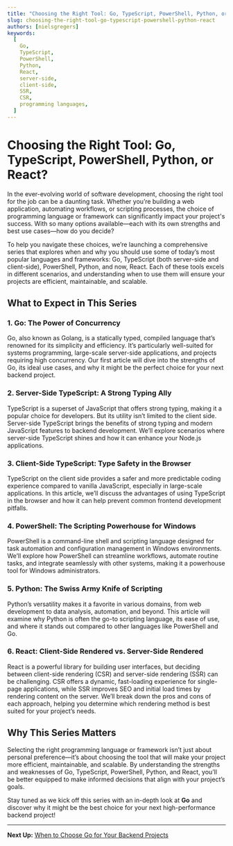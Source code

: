 ```yaml
---
title: "Choosing the Right Tool: Go, TypeScript, PowerShell, Python, or React?"
slug: choosing-the-right-tool-go-typescript-powershell-python-react
authors: [nielsgregers]
keywords:
  [
    Go,
    TypeScript,
    PowerShell,
    Python,
    React,
    server-side,
    client-side,
    SSR,
    CSR,
    programming languages,
  ]
---
```


# Choosing the Right Tool: Go, TypeScript, PowerShell, Python, or React?

In the ever-evolving world of software development, choosing the right tool for the job can be a daunting task. Whether you’re building a web application, automating workflows, or scripting processes, the choice of programming language or framework can significantly impact your project's success. With so many options available—each with its own strengths and best use cases—how do you decide?

To help you navigate these choices, we’re launching a comprehensive series that explores when and why you should use some of today’s most popular languages and frameworks: Go, TypeScript (both server-side and client-side), PowerShell, Python, and now, React. Each of these tools excels in different scenarios, and understanding when to use them will ensure your projects are efficient, maintainable, and scalable.

<!-- truncate -->

## What to Expect in This Series

### 1. **Go: The Power of Concurrency**

Go, also known as Golang, is a statically typed, compiled language that’s renowned for its simplicity and efficiency. It’s particularly well-suited for systems programming, large-scale server-side applications, and projects requiring high concurrency. Our first article will dive into the strengths of Go, its ideal use cases, and why it might be the perfect choice for your next backend project.

### 2. **Server-Side TypeScript: A Strong Typing Ally**

TypeScript is a superset of JavaScript that offers strong typing, making it a popular choice for developers. But its utility isn’t limited to the client side. Server-side TypeScript brings the benefits of strong typing and modern JavaScript features to backend development. We’ll explore scenarios where server-side TypeScript shines and how it can enhance your Node.js applications.

### 3. **Client-Side TypeScript: Type Safety in the Browser**

TypeScript on the client side provides a safer and more predictable coding experience compared to vanilla JavaScript, especially in large-scale applications. In this article, we’ll discuss the advantages of using TypeScript in the browser and how it can help prevent common frontend development pitfalls.

### 4. **PowerShell: The Scripting Powerhouse for Windows**

PowerShell is a command-line shell and scripting language designed for task automation and configuration management in Windows environments. We’ll explore how PowerShell can streamline workflows, automate routine tasks, and integrate seamlessly with other systems, making it a powerhouse tool for Windows administrators.

### 5. **Python: The Swiss Army Knife of Scripting**

Python’s versatility makes it a favorite in various domains, from web development to data analysis, automation, and beyond. This article will examine why Python is often the go-to scripting language, its ease of use, and where it stands out compared to other languages like PowerShell and Go.

### 6. **React: Client-Side Rendered vs. Server-Side Rendered**

React is a powerful library for building user interfaces, but deciding between client-side rendering (CSR) and server-side rendering (SSR) can be challenging. CSR offers a dynamic, fast-loading experience for single-page applications, while SSR improves SEO and initial load times by rendering content on the server. We’ll break down the pros and cons of each approach, helping you determine which rendering method is best suited for your project’s needs.

## Why This Series Matters

Selecting the right programming language or framework isn’t just about personal preference—it’s about choosing the tool that will make your project more efficient, maintainable, and scalable. By understanding the strengths and weaknesses of Go, TypeScript, PowerShell, Python, and React, you’ll be better equipped to make informed decisions that align with your project’s goals.

Stay tuned as we kick off this series with an in-depth look at **Go** and discover why it might be the best choice for your next high-performance backend project!

---

**Next Up:** [When to Choose Go for Your Backend Projects](#)
